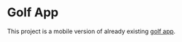# Golf App
This project is a mobile version of already existing [golf app](https://github.com/gmalewicz/golf-app).
